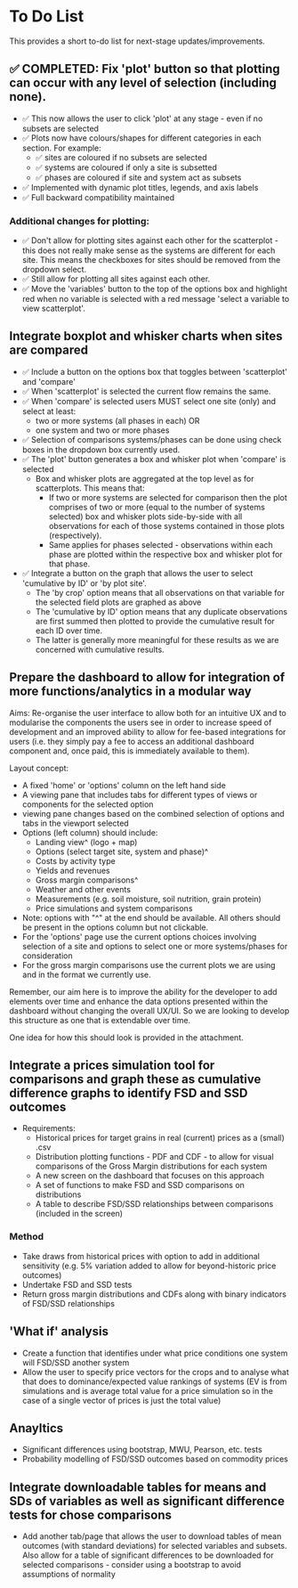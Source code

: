 # To Do List

This provides a short to-do list for next-stage updates/improvements.

## ✅ COMPLETED: Fix 'plot' button so that plotting can occur with any level of selection (including none).

* ✅ This now allows the user to click 'plot' at any stage - even if no subsets are selected
* ✅ Plots now have colours/shapes for different categories in each section. For example:
    * ✅ sites are coloured if no subsets are selected
    * ✅ systems are coloured if only a site is subsetted
    * ✅ phases are coloured if site and system act as subsets
* ✅ Implemented with dynamic plot titles, legends, and axis labels
* ✅ Full backward compatibility maintained

### Additional changes for plotting:
* ✅ Don't allow for plotting sites against each other for the scatterplot - this does not really make sense as the systems are different for each site. This means the checkboxes for sites should be removed from the dropdown select.
* ✅ Still allow for plotting all sites against each other.
* ✅ Move the 'variables' button to the top of the options box and highlight red when no variable is selected with a red message 'select a variable to view scatterplot'.

## Integrate boxplot and whisker charts when sites are compared
* ✅ Include a button on the options box that toggles between 'scatterplot' and 'compare'
* ✅ When 'scatterplot' is selected the current flow remains the same.
* ✅ When 'compare' is selected users MUST select one site (only) and select at least:
    * two or more systems (all phases in each) OR
    * one system and two or more phases
* ✅ Selection of comparisons systems/phases can be done using check boxes in the dropdown box currently used.
* ✅ The 'plot' button generates a box and whisker plot when 'compare' is selected
    * Box and whisker plots are aggregated at the top level as for scatterplots. This means that:
        * If two or more systems are selected for comparison then the plot comprises of two or more (equal to the number of systems selected) box and whisker plots side-by-side with all observations for each of those systems contained in those plots (respectively).
        * Same applies for phases selected - observations within each phase are plotted within the respective box and whisker plot for that phase.
* ✅ Integrate a button on the graph that allows the user to select 'cumulative by ID' or 'by plot site'.
    * The 'by crop' option means that all observations on that variable for the selected field plots are graphed as above
    * The 'cumulative by ID' option means that any duplicate observations are first summed then plotted to provide the cumulative result for each ID over time.
    * The latter is generally more meaningful for these results as we are concerned with cumulative results.

## Prepare the dashboard to allow for integration of more functions/analytics in a modular way

Aims: Re-organise the user interface to allow both for an intuitive UX and to modularise the components the users see in order to increase speed of development and an improved ability to allow for fee-based integrations for users (i.e. they simply pay a fee to access an additional dashboard component and, once paid, this is immediately available to them).

Layout concept:
* A fixed 'home' or 'options' column on the left hand side
* A viewing pane that includes tabs for different types of views or components for the selected option
* viewing pane changes based on the combined selection of options and tabs in the viewport selected
* Options (left column) should include:
    * Landing view^ (logo + map)
    * Options (select target site, system and phase)^
    * Costs by activity type
    * Yields and revenues
    * Gross margin comparisons^
    * Weather and other events
    * Measurements (e.g. soil moisture, soil nutrition, grain protein)
    * Price simulations and system comparisons
* Note: options with "^" at the end should be available. All others should be present in the options column but not clickable.
* For the 'options' page use the current options choices involving selection of a site and options to select one or more systems/phases for consideration
* For the gross margin comparisons use the current plots we are using and in the format we currently use.

Remember, our aim here is to improve the ability for the developer to add elements over time and enhance the data options presented within the dashboard without changing the overall UX/UI. So we are looking to develop this structure as one that is extendable over time.

One idea for how this should look is provided in the attachment.

## Integrate a prices simulation tool for comparisons and graph these as cumulative difference graphs to identify FSD and SSD outcomes
* Requirements:
    * Historical prices for target grains in real (current) prices as a (small) .csv
    * Distribution plotting functions - PDF and CDF - to allow for visual comparisons of the Gross Margin distributions for each system
    * A new screen on the dashboard that focuses on this approach
    * A set of functions to make FSD and SSD comparisons on distributions
    * A table to describe FSD/SSD relationships between comparisons (included in the screen)
### Method
* Take draws from historical prices with option to add in additional sensitivity (e.g. 5% variation added to allow for beyond-historic price outcomes)
* Undertake FSD and SSD tests
* Return gross margin distributions and CDFs along with binary indicators of FSD/SSD relationships

## 'What if' analysis
* Create a function that identifies under what price conditions one system will FSD/SSD another system
* Allow the user to specify price vectors for the crops and to analyse what that does to dominance/expected value rankings of systems (EV is from simulations and is average total value for a price simulation so in the case of a single vector of prices is just the total value)

## Anayltics
* Significant differences using bootstrap, MWU, Pearson, etc. tests
* Probability modelling of FSD/SSD outcomes based on commodity prices


## Integrate downloadable tables for means and SDs of variables as well as significant difference tests for chose comparisons
* Add another tab/page that allows the user to download tables of mean outcomes (with standard deviations) for selected variables and subsets. Also allow for a table of significant differences to be downloaded for selected comparisons - consider using a bootstrap to avoid assumptions of normality